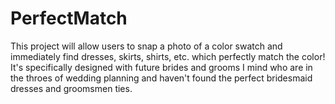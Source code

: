 # PerfectMatch
This project will allow users to snap a photo of a color swatch and immediately find dresses, skirts, shirts, etc. which perfectly match the color! It's specifically designed with future brides and grooms I mind who are in the throes of wedding planning and haven't found the perfect bridesmaid dresses and groomsmen ties.
